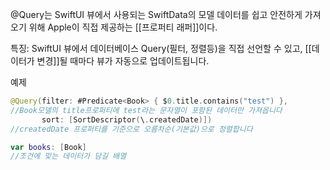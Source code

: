 @Query는 SwiftUI 뷰에서 사용되는 SwiftData의 모델 데이터를 쉽고 안전하게 가져오기 위해 Apple이 직접 제공하는 [[프로퍼티 래퍼]]이다. 

특징: SwiftUI 뷰에서 데이터베이스 Query(필터, 정렬등)을 직접 선언할 수 있고, [[데이터가 변경]]될 때마다 뷰가 자동으로 업데이트됩니다.

예제
```swift
@Query(filter: #Predicate<Book> { $0.title.contains("test") },
//Book모델의 title프로퍼티에 test라는 문자열이 포함된 데이터만 가져옵니다
       sort: [SortDescriptor(\.createdDate)])
//createdDate 프로퍼티를 기준으로 오름차순(기본값)으로 정렬합니다

var books: [Book]
//조건에 맞는 데이터가 담길 배열
```

